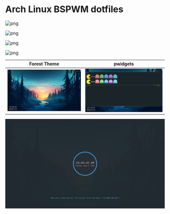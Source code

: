 # Arch Linux BSPWM dotfiles

![png](https://raw.githubusercontent.com/KungPaoChick/dotfiles-bspwm/master/images/Screenshot_2021-08-02-20_1920x1080.png)

![png](https://raw.githubusercontent.com/KungPaoChick/dotfiles-bspwm/master/images/lxdm.png)

![png](https://raw.githubusercontent.com/KungPaoChick/dotfiles-bspwm/master/images/Screenshot_2021-08-16-26.png)

![png](https://raw.githubusercontent.com/KungPaoChick/dotfiles-bspwm/master/images/Screenshot_2021-08-16-43.png)

Forest Theme|pwidgets
--|--
<img src="images/Screenshot_2021-08-17-09_1920x1080.png">|<img src="images/Screenshot_2021-08-17-28_1920x1080.png">

<img src="images/Screenshot_2021-08-17-38_1920x1080.png">
